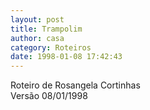 ```yaml
---
layout: post
title: Trampolim
author: casa
category: Roteiros
date: 1998-01-08 17:42:43
---
```

Roteiro de Rosangela Cortinhas\
Versão 08/01/1998
